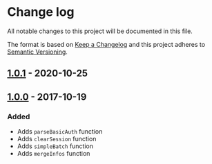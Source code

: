 # Change log
All notable changes to this project will be documented in this file.

The format is based on [Keep a Changelog](http://keepachangelog.com/) and this project adheres to [Semantic Versioning](http://semver.org/).

## [1.0.1] - 2020-10-25

## [1.0.0] - 2017-10-19
### Added
 - Adds `parseBasicAuth` function
 - Adds `clearSession` function
 - Adds `simpleBatch` function
 - Adds `mergeInfos` function


[1.0.1]: https://github.com/silexlabs/unifile-common-tools/compare/v1.0.0...v1.0.1
[1.0.0]: https://github.com/silexlabs/unifile-common-tools/tree/v1.0.0
